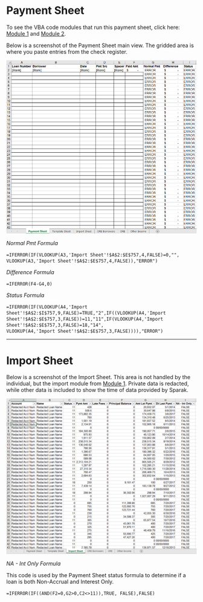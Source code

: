 # Payment Sheet

To see the VBA code modules that run this payment sheet, click here: [Module 1](https://github.com/markaleptic/sparak-sloth/blob/master/Payment-Sheet/VBA%20Module%201.md) and [Module 2](https://github.com/markaleptic/sparak-sloth/blob/master/Payment-Sheet/VBA%20Module%202.md).

Below is a screenshot of the Payment Sheet main view. The gridded area is where you paste entries from the check register.

![Image of Payment Sheet](https://github.com/markaleptic/sparak-sloth/blob/master/Payment-Sheet/Payment_Sheet.PNG "Payment Sheet screenshot")

_Normal Pmt Formula_
```
=IFERROR(IF(VLOOKUP(A3,'Import Sheet'!$A$2:$E$757,4,FALSE)=0,"",
VLOOKUP(A3,'Import Sheet'!$A$2:$E$757,4,FALSE)),"ERROR")
```
_Difference Formula_
```
=IFERROR(F4-G4,0)
```
_Status Formula_
```
=IFERROR(IF(VLOOKUP(A4,'Import Sheet'!$A$2:$I$757,9,FALSE)=TRUE,"2",IF((VLOOKUP(A4,'Import
Sheet'!$A$2:$E$757,3,FALSE))=11,"11",IF(VLOOKUP(A4,'Import Sheet'!$A$2:$E$757,3,FALSE)=18,"14",
VLOOKUP(A4,'Import Sheet'!$A$2:$E$757,3,FALSE)))),"ERROR")
```

--------------------------------------------------------------------------------------------------------------------
# Import Sheet
Below is a screenshot of the Import Sheet. This area is not handled by the individual, but the import module from [Module 1](https://github.com/markaleptic/sparak-sloth/blob/master/Payment-Sheet/VBA%20Module%201.md).
Private data is redacted, while other data is included to show the time of data provided by Sparak.

![Image of Import Sheet](https://github.com/markaleptic/sparak-sloth/blob/master/Payment-Sheet/Import_Sheet.PNG "Import Sheet screenshot")

_NA - Int Only Formula_

This code is used by the Payment Sheet status formula to determine if a loan is both Non-Accrual and Interest Only.
```
=IFERROR(IF((AND(F2=0,G2>0,C2<>11)),TRUE, FALSE),FALSE)
```

